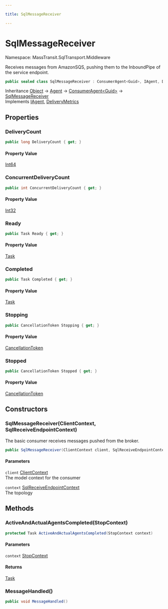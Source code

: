 ```yaml
---

title: SqlMessageReceiver

---
```


# SqlMessageReceiver

Namespace: MassTransit.SqlTransport.Middleware

Receives messages from AmazonSQS, pushing them to the InboundPipe of the service endpoint.

```csharp
public sealed class SqlMessageReceiver : ConsumerAgent<Guid>, IAgent, DeliveryMetrics
```

Inheritance [Object](https://learn.microsoft.com/en-us/dotnet/api/system.object) → [Agent](../../masstransit-abstractions/masstransit-middleware/agent) → [ConsumerAgent\<Guid\>](../masstransit-transports/consumeragent-1) → [SqlMessageReceiver](../masstransit-sqltransport-middleware/sqlmessagereceiver)<br/>
Implements [IAgent](../../masstransit-abstractions/masstransit/iagent), [DeliveryMetrics](../masstransit-transports/deliverymetrics)

## Properties

### **DeliveryCount**

```csharp
public long DeliveryCount { get; }
```

#### Property Value

[Int64](https://learn.microsoft.com/en-us/dotnet/api/system.int64)<br/>

### **ConcurrentDeliveryCount**

```csharp
public int ConcurrentDeliveryCount { get; }
```

#### Property Value

[Int32](https://learn.microsoft.com/en-us/dotnet/api/system.int32)<br/>

### **Ready**

```csharp
public Task Ready { get; }
```

#### Property Value

[Task](https://learn.microsoft.com/en-us/dotnet/api/system.threading.tasks.task)<br/>

### **Completed**

```csharp
public Task Completed { get; }
```

#### Property Value

[Task](https://learn.microsoft.com/en-us/dotnet/api/system.threading.tasks.task)<br/>

### **Stopping**

```csharp
public CancellationToken Stopping { get; }
```

#### Property Value

[CancellationToken](https://learn.microsoft.com/en-us/dotnet/api/system.threading.cancellationtoken)<br/>

### **Stopped**

```csharp
public CancellationToken Stopped { get; }
```

#### Property Value

[CancellationToken](https://learn.microsoft.com/en-us/dotnet/api/system.threading.cancellationtoken)<br/>

## Constructors

### **SqlMessageReceiver(ClientContext, SqlReceiveEndpointContext)**

The basic consumer receives messages pushed from the broker.

```csharp
public SqlMessageReceiver(ClientContext client, SqlReceiveEndpointContext context)
```

#### Parameters

`client` [ClientContext](../masstransit-sqltransport/clientcontext)<br/>
The model context for the consumer

`context` [SqlReceiveEndpointContext](../masstransit-sqltransport/sqlreceiveendpointcontext)<br/>
The topology

## Methods

### **ActiveAndActualAgentsCompleted(StopContext)**

```csharp
protected Task ActiveAndActualAgentsCompleted(StopContext context)
```

#### Parameters

`context` [StopContext](../../masstransit-abstractions/masstransit/stopcontext)<br/>

#### Returns

[Task](https://learn.microsoft.com/en-us/dotnet/api/system.threading.tasks.task)<br/>

### **MessageHandled()**

```csharp
public void MessageHandled()
```
